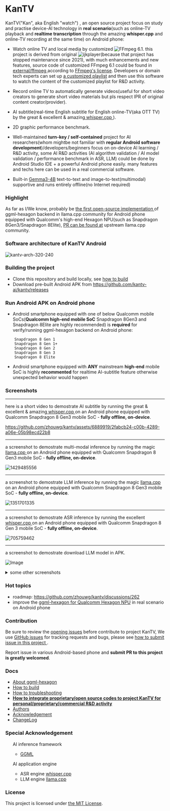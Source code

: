 # KanTV

KanTV("Kan", aka English "watch") , an open source project focus on study and practise device-AI technology in <b>real scenario</b>(such as online-TV playback and <b>realtime transcription</b> through the amazing <b>whisper.cpp</b> and online-TV recording at the same time) on Android phone:


- Watch online TV and local media by customized ![FFmpeg 6.1](https://github.com/zhouwg/FFmpeg). this project is derived from original ![ijkplayer](https://github.com/zhouwg/kantv/tree/kantv-initial)(because that project has stopped maintenance since 2021), with much enhancements and new features, source code of customized FFmpeg 6.1 could be found in <a href="https://github.com/zhouwg/kantv/tree/master/external/ffmpeg-6.1"> external/ffmpeg </a>according to <a href="https://ffmpeg.org/legal.html">FFmpeg's license</a>. Developers or domain tech experts can set up [a customized playlist](./android/kantvplayer/src/main/assets/tv.xml) and then use this software to watch the content of the customized playlist for R&D activity.

- Record online TV to automatically generate videos(useful for short video creators to generate short video materials but pls respect IPR of original content creator/provider).

- AI subtitle(real-time English subtitle for English online-TV(aka OTT TV) by the great & excellent & amazing<a href="https://github.com/ggerganov/whisper.cpp"> whisper.cpp </a>).

- 2D graphic performance benchmark.


- Well-maintained <b>turn-key / self-contained</b> project for AI researchers(whom mightbe not familiar with <b>regular Android software development</b>)/developers/beginners focus on on-device AI learning / R&D activity, some AI R&D activities (AI algorithm validation / AI model validation / performance benchmark in ASR, LLM) could be done by Android Studio IDE + a powerful Android phone easily. many features and techs here can be used in a real commercial software.

- Built-in [Gemma3-4B](https://huggingface.co/ggml-org/gemma-3-4b-it-GGUF/tree/main) text-to-text and image-to-text(multimodal) supportive and runs entirely offline(no Internet required)



<!--
generally speaking, this is project for developers and AI experts.
In the all, generally speaking,
- this is <b>project for Linux/Android developers</b>. If you thoroughly understand all the code in this project (native C/C++ and Java)
  - you will find a good job in the CN(age should be smaller then 35 because of well-known facts) with a monthly salary of more than RMB30,000
  - you will find a good job in the US with a monthly salary of more than USD8,000
  - you will find a good job in the EU with a monthly salary of more than EUR5,000

- this is <b>project for AI experts</b>: focus on highly-valuable things rather than routine work or learning Linux/Android programming.
-->


### Highlight

As far as I/We know, probably be <a href="https://github.com/zhouwg/ggml-hexagon/discussions/18"> the first open-source implementation </a> of ggml-hexagon backend in llama.cpp community for Android phone equipped with Qualcomm's high-end Hexagon NPU(such as Snapdragon 8Gen3/Snapdragon 8Elite), [PR can be found at](https://github.com/ggml-org/llama.cpp/pull/12326) upstream llama.cpp community.


### Software architecture of KanTV Android

![kantv-arch-320-240](https://github.com/user-attachments/assets/48e18ace-b667-45f9-8e0f-9faf1427e6bf)

### Building the project

- Clone this repository and build locally, see [how to build](./docs/build.md)
- Download pre-built Android APK from https://github.com/kantv-ai/kantv/releases

### Run Android APK on Android phone
- Android smartphone equipped with one of below Qualcomm mobile SoCs(<b>Qualcomm high-end mobile SoC</b> Snapdragon 8Gen3 and Snapdragon 8Elite are highly recommended) is <b>required</b> for verify/running ggml-hexagon backend on Android phone:
```
    Snapdragon 8 Gen 1
    Snapdragon 8 Gen 1+
    Snapdragon 8 Gen 2
    Snapdragon 8 Gen 3
    Snapdragon 8 Elite
```
- Android smartphone equipped with <b>ANY</b> mainstream <b>high-end</b> mobile SoC is highly <b>recommented</b> for realtime AI-subtitle feature otherwise unexpected behavior would happen

### Screenshots
<hr>
here is a short video to demostrate AI subtitle by running the great & excellent & amazing<a href="https://github.com/ggerganov/whisper.cpp"> whisper.cpp </a> on an Android phone equipped with Qualcomm Snapdragon 8 Gen3 mobile SoC - <b>fully offline, on-device</b>.

https://github.com/zhouwg/kantv/assets/6889919/2fabcb24-c00b-4289-a06e-05b98ecd22b8

----

a screenshot to demostrate multi-modal inference by running the magic <a href="https://github.com/ggerganov/llama.cpp"> llama.cpp </a> on an Android phone equipped with Qualcomm Snapdragon 8 Gen3 mobile SoC  - <b>fully offline, on-device</b>.


![1429485556](https://github.com/user-attachments/assets/84d9fed1-e250-4212-8eff-104f08110875)

----
a screenshot to demostrate LLM inference by running the magic <a href="https://github.com/ggerganov/llama.cpp"> llama.cpp </a> on an Android phone equipped with Qualcomm Snapdragon 8 Gen3 mobile SoC  - <b>fully offline, on-device</b>.

![1351701335](https://github.com/user-attachments/assets/fc30d262-def2-4b77-973c-b71b33080535)


----

a screenshot to demostrate ASR inference by running the excellent <a href="https://github.com/ggerganov/whisper.cpp"> whisper.cpp </a> on an Android phone equipped with Qualcomm Snapdragon 8 Gen 3 mobile SoC - <b>fully offline, on-device</b>.

![705759462](https://github.com/user-attachments/assets/df1ed1ed-294e-4691-bbd1-b8a6f7ff6f8c)

----
a screenshot to demostrate download LLM model in APK.

![Image](https://github.com/user-attachments/assets/b07f8560-9221-4136-b773-4b0874de294a)

<details>
  <summary>some other screenshots</summary>
  <ol>

![Image](https://github.com/user-attachments/assets/2d95bd5e-bd02-4810-aa70-a81cc0469fcc)

![Image](https://github.com/user-attachments/assets/025a8ff0-7584-4df2-97a5-f4e655a52e0f)
  </ol>
</details>

### Hot topics

- roadmap: https://github.com/zhouwg/kantv/discussions/262
- improve the [ggml-hexagon for Qualcomm Hexagon NPU](https://github.com/zhouwg/ggml-hexagon) in real scenario on Android phone

### Contribution

Be sure to review the [opening issues](https://github.com/zhouwg/kantv/issues?q=is%3Aopen+is%3Aissue) before contribute to project KanTV, We use [GitHub issues](https://github.com/zhouwg/kantv/issues) for tracking requests and bugs, please see [how to submit issue in this project ](https://github.com/zhouwg/kantv/issues/1).

Report issue in various Android-based phone and <b>submit PR to this project is greatly welcomed</b>.

<!--
 **English** is preferred in this project(avoid similar comments in this project:<a href="https://github.com/torvalds/linux/pull/818" target="_blank">https://github.com/torvalds/linux/pull/818</a>). thanks for cooperation and understanding.
-->

### Docs

- [About ggml-hexagon](https://github.com/zhouwg/ggml-hexagon/discussions/18)
- [How to build](./docs/build.md)
- [How to troubleshooting](./docs/FAQ.md)
- <b>[How to integrate proprietary/open source codes to project KanTV for personal/proprietary/commercial R&D activity](./docs/how-to-customize.md)</b>
- [Authors](./AUTHORS)
- [Acknowledgement](./docs/acknowledgement.md)
- [ChangeLog](./release/README.md)


### Special Acknowledgement

 <ul>AI inference framework

   <ul>
  <li>
   <a href="https://github.com/ggml-org/ggml">GGML</a>
   </li>


  </ul>

  </ul>

 <ul>AI application engine

  <ul>
  <li>
   ASR engine <a href="https://github.com/ggml-org/whisper.cpp">whisper.cpp</a>
  </li>

   <li>
  LLM engine <a href="https://github.com/ggml-org/llama.cpp">llama.cpp</a>
  </li>

  </ul>

  </ul>



### License

This project is licensed under [the MIT License](./LICENSE).
